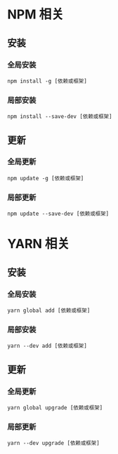 # NPM 相关

## 安装

### 全局安装

```shell
npm install -g [依赖或框架]
```

### 局部安装

```shell
npm install --save-dev [依赖或框架]
```

## 更新

### 全局更新

```shell
npm update -g [依赖或框架]
```

### 局部更新

```shell
npm update --save-dev [依赖或框架]
```

# YARN 相关

## 安装

### 全局安装

```shell
yarn global add [依赖或框架]
```

### 局部安装

```shell
yarn --dev add [依赖或框架]
```

## 更新

### 全局更新

```shell
yarn global upgrade [依赖或框架]
```

### 局部更新

```shell
yarn --dev upgrade [依赖或框架]
```